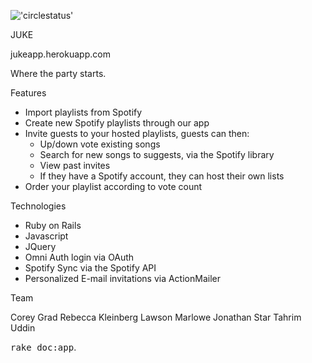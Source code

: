 !['circlestatus'](https://circleci.com/gh/nyc-purple-martins-2015/JUKE.svg?style=shield&circle-token=:circle-token)

JUKE

jukeapp.herokuapp.com

Where the party starts.

Features

  * Import playlists from Spotify
  * Create new Spotify playlists through our app
  * Invite guests to your hosted playlists, guests can then:
    - Up/down vote existing songs
    - Search for new songs to suggests, via the Spotify library
    - View past invites
    - If they have a Spotify account, they can host their own lists
  * Order your playlist according to vote count


Technologies

  * Ruby on Rails
  * Javascript
  * JQuery
  * Omni Auth login via OAuth
  * Spotify Sync via the Spotify API
  * Personalized E-mail invitations via ActionMailer

Team

Corey Grad
Rebecca Kleinberg
Lawson Marlowe
Jonathan Star
Tahrim Uddin

<tt>rake doc:app</tt>.
